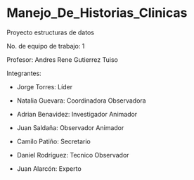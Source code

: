 # Manejo_De_Historias_Clinicas

Proyecto estructuras de datos

No. de equipo de trabajo: 1

Profesor: Andres Rene Gutierrez Tuiso

Integrantes: 

* Jorge Torres:
Líder

* Natalia Guevara:
Coordinadora
Observadora

* Adrian Benavidez:
Investigador
Animador

* Juan Saldaña:
Observador
Animador 

* Camilo Patiño:
Secretario

* Daniel Rodríguez:
Tecnico
Observador 

* Juan Alarcón:
Experto

